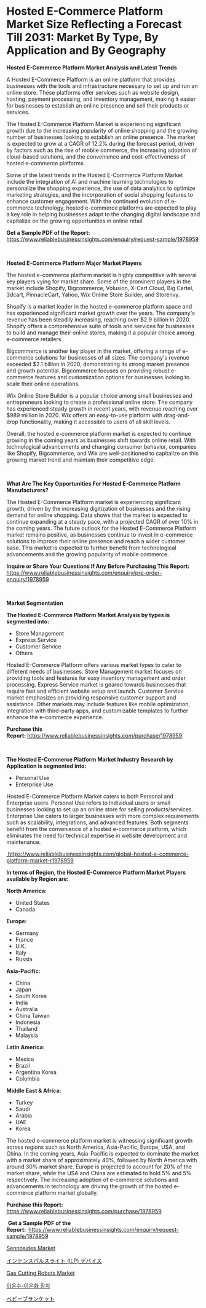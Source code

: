 <p><h1>Hosted E-Commerce Platform Market Size Reflecting a Forecast Till 2031: Market By Type, By Application and By Geography</h1></p><p><strong>Hosted E-Commerce Platform Market Analysis and Latest Trends</strong></p>
<p><p>A Hosted E-Commerce Platform is an online platform that provides businesses with the tools and infrastructure necessary to set up and run an online store. These platforms offer services such as website design, hosting, payment processing, and inventory management, making it easier for businesses to establish an online presence and sell their products or services.</p><p>The Hosted E-Commerce Platform Market is experiencing significant growth due to the increasing popularity of online shopping and the growing number of businesses looking to establish an online presence. The market is expected to grow at a CAGR of 12.2% during the forecast period, driven by factors such as the rise of mobile commerce, the increasing adoption of cloud-based solutions, and the convenience and cost-effectiveness of hosted e-commerce platforms.</p><p>Some of the latest trends in the Hosted E-Commerce Platform Market include the integration of AI and machine learning technologies to personalize the shopping experience, the use of data analytics to optimize marketing strategies, and the incorporation of social shopping features to enhance customer engagement. With the continued evolution of e-commerce technology, hosted e-commerce platforms are expected to play a key role in helping businesses adapt to the changing digital landscape and capitalize on the growing opportunities in online retail.</p></p>
<p><strong>Get a Sample PDF of the Report:&nbsp;</strong> <a href="https://www.reliablebusinessinsights.com/enquiry/request-sample/1978959">https://www.reliablebusinessinsights.com/enquiry/request-sample/1978959</a></p>
<p>&nbsp;</p>
<p><strong>Hosted E-Commerce Platform Major Market Players</strong></p>
<p><p>The hosted e-commerce platform market is highly competitive with several key players vying for market share. Some of the prominent players in the market include Shopify, Bigcommerce, Volusion, X-Cart Cloud, Big Cartel, 3dcart, PinnacleCart, Yahoo, Wix Online Store Builder, and Storenvy.</p><p>Shopify is a market leader in the hosted e-commerce platform space and has experienced significant market growth over the years. The company's revenue has been steadily increasing, reaching over $2.9 billion in 2020. Shopify offers a comprehensive suite of tools and services for businesses to build and manage their online stores, making it a popular choice among e-commerce retailers.</p><p>Bigcommerce is another key player in the market, offering a range of e-commerce solutions for businesses of all sizes. The company's revenue exceeded $2.1 billion in 2020, demonstrating its strong market presence and growth potential. Bigcommerce focuses on providing robust e-commerce features and customization options for businesses looking to scale their online operations.</p><p>Wix Online Store Builder is a popular choice among small businesses and entrepreneurs looking to create a professional online store. The company has experienced steady growth in recent years, with revenue reaching over $989 million in 2020. Wix offers an easy-to-use platform with drag-and-drop functionality, making it accessible to users of all skill levels.</p><p>Overall, the hosted e-commerce platform market is expected to continue growing in the coming years as businesses shift towards online retail. With technological advancements and changing consumer behavior, companies like Shopify, Bigcommerce, and Wix are well-positioned to capitalize on this growing market trend and maintain their competitive edge.</p></p>
<p>&nbsp;</p>
<p><strong>What Are The Key Opportunities For Hosted E-Commerce Platform Manufacturers?</strong></p>
<p><p>The Hosted E-Commerce Platform market is experiencing significant growth, driven by the increasing digitization of businesses and the rising demand for online shopping. Data shows that the market is expected to continue expanding at a steady pace, with a projected CAGR of over 10% in the coming years. The future outlook for the Hosted E-Commerce Platform market remains positive, as businesses continue to invest in e-commerce solutions to improve their online presence and reach a wider customer base. This market is expected to further benefit from technological advancements and the growing popularity of mobile commerce.</p></p>
<p><strong>Inquire or Share Your Questions If Any Before Purchasing This Report:</strong> <a href="https://www.reliablebusinessinsights.com/enquiry/pre-order-enquiry/1978959">https://www.reliablebusinessinsights.com/enquiry/pre-order-enquiry/1978959</a></p>
<p>&nbsp;</p>
<p><strong>Market Segmentation</strong></p>
<p><strong>The Hosted E-Commerce Platform Market Analysis by types is segmented into:</strong></p>
<p><ul><li>Store Management</li><li>Express Service</li><li>Customer Service</li><li>Others</li></ul></p>
<p><p>Hosted E-Commerce Platform offers various market types to cater to different needs of businesses. Store Management market focuses on providing tools and features for easy inventory management and order processing. Express Service market is geared towards businesses that require fast and efficient website setup and launch. Customer Service market emphasizes on providing responsive customer support and assistance. Other markets may include features like mobile optimization, integration with third-party apps, and customizable templates to further enhance the e-commerce experience.</p></p>
<p><strong>Purchase this Report:&nbsp;</strong><a href="https://www.reliablebusinessinsights.com/purchase/1978959">https://www.reliablebusinessinsights.com/purchase/1978959</a></p>
<p>&nbsp;</p>
<p><strong>The Hosted E-Commerce Platform Market Industry Research by Application is segmented into:</strong></p>
<p><ul><li>Personal Use</li><li>Enterprise Use</li></ul></p>
<p><p>Hosted E-Commerce Platform Market caters to both Personal and Enterprise users. Personal Use refers to individual users or small businesses looking to set up an online store for selling products/services. Enterprise Use caters to larger businesses with more complex requirements such as scalability, integrations, and advanced features. Both segments benefit from the convenience of a hosted e-commerce platform, which eliminates the need for technical expertise in website development and maintenance.</p></p>
<p><a href="https://www.reliablebusinessinsights.com/global-hosted-e-commerce-platform-market-r1978959">&nbsp;https://www.reliablebusinessinsights.com/global-hosted-e-commerce-platform-market-r1978959</a></p>
<p><strong>In terms of Region, the Hosted E-Commerce Platform Market Players available by Region are:</strong></p>
<p>
    <p> <strong> North America: </strong>
        <ul>
            <li>United States</li>
            <li>Canada</li>
        </ul>
        </p> 
    <p> <strong> Europe: </strong>
        <ul>
            <li>Germany</li>
            <li>France</li>
            <li>U.K.</li>
            <li>Italy</li>
            <li>Russia</li>
        </ul>
        </p> 
    <p> <strong> Asia-Pacific: </strong>
        <ul>
            <li>China</li>
            <li>Japan</li>
            <li>South Korea</li>
            <li>India</li>
            <li>Australia</li>
            <li>China Taiwan</li>
            <li>Indonesia</li>
            <li>Thailand</li>
            <li>Malaysia</li>
        </ul>
        </p> 
    <p> <strong> Latin America: </strong>
        <ul>
            <li>Mexico</li>
            <li>Brazil</li>
            <li>Argentina Korea</li>
            <li>Colombia</li>
        </ul>
        </p> 
    <p> <strong> Middle East & Africa: </strong>
        <ul>
            <li>Turkey</li>
            <li>Saudi</li>
            <li>Arabia</li>
            <li>UAE</li>
            <li>Korea</li>
        </ul>
    </p>
    </p>
<p><p>The hosted e-commerce platform market is witnessing significant growth across regions such as North America, Asia-Pacific, Europe, USA, and China. In the coming years, Asia-Pacific is expected to dominate the market with a market share of approximately 40%, followed by North America with around 30% market share. Europe is projected to account for 20% of the market share, while the USA and China are estimated to hold 5% and 5% respectively. The increasing adoption of e-commerce solutions and advancements in technology are driving the growth of the hosted e-commerce platform market globally.</p></p>
<p><strong>Purchase this Report: </strong><a href="https://www.reliablebusinessinsights.com/purchase/1978959">https://www.reliablebusinessinsights.com/purchase/1978959</a></p>
<p>&nbsp;<strong>Get a Sample PDF of the Report:&nbsp;&nbsp;</strong><a href="https://www.reliablebusinessinsights.com/enquiry/request-sample/1978959">https://www.reliablebusinessinsights.com/enquiry/request-sample/1978959</a></p>
<p><strong></strong></p>
<p><p><a href="https://github.com/msbsaifansami/Market-Research-Report-List-1/blob/main/sennosides-market.md">Sennosides Market</a></p><p><a href="https://github.com/vlcostes/Market-Research-Report-List-2/blob/main/1399540116051.md">インテンスパルスライト (ILP) デバイス</a></p><p><a href="https://github.com/EveKerluke2023/Market-Research-Report-List-1/blob/main/gas-cutting-robots-market.md">Gas Cutting Robots Market</a></p><p><a href="https://github.com/mithunmistry2258/Market-Research-Report-List-1/blob/main/1926146125083.md">이온수-이온화 장치</a></p><p><a href="https://github.com/gfggqjbfys368009/Market-Research-Report-List-2/blob/main/8162051116050.md">ベビーブランケット</a></p></p>